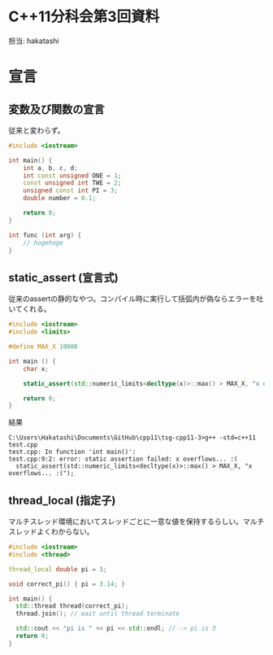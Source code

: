 C++11分科会第3回資料
====================

担当: hakatashi

# 宣言

## 変数及び関数の宣言

従来と変わらず。

```C++
#include <iostream>

int main() {
    int a, b, c, d;
    int const unsigned ONE = 1;
    const unsigned int TWE = 2;
    unsigned const int PI = 3;
    double number = 0.1;

    return 0;
}

int func (int arg) {
    // hogehoge
}
```

## static_assert (宣言式)

従来のassertの静的なやつ。コンパイル時に実行して括弧内が偽ならエラーを吐いてくれる。

```C++
#include <iostream>
#include <limits>

#define MAX_X 10000

int main () {
    char x;

    static_assert(std::numeric_limits<decltype(x)>::max() > MAX_X, "x overflows... :(");

    return 0;
}
```

結果

```
C:\Users\Hakatashi\Documents\GitHub\cpp11\tsg-cpp11-3>g++ -std=c++11 test.cpp
test.cpp: In function 'int main()':
test.cpp:9:2: error: static assertion failed: x overflows... :(
  static_assert(std::numeric_limits<decltype(x)>::max() > MAX_X, "x overflows... :(");
```

## thread_local (指定子)

マルチスレッド環境においてスレッドごとに一意な値を保持するらしい。マルチスレッドよくわからない。

```C++
#include <iostream>
#include <thread>

thread_local double pi = 3;

void correct_pi() { pi = 3.14; }

int main() {
  std::thread thread(correct_pi);
  thread.join(); // wait until thread terminate

  std::cout << "pi is " << pi << std::endl; // -> pi is 3
  return 0;
}
```

##
